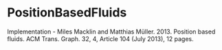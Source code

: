 # PositionBasedFluids
Implementation - Miles Macklin and Matthias Müller. 2013. Position based fluids. ACM Trans. Graph. 32, 4, Article 104 (July 2013), 12 pages.
